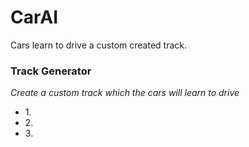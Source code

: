 # CarAI
Cars learn to drive a custom created track.

<h3><b>Track Generator</b></h3>
<i>Create a custom track which the cars will learn to drive</i>
<ul>
<li>1. 
<li>2. 
<li>3. 
</ul>